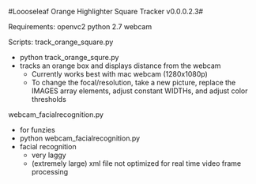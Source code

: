 #Loooseleaf Orange Highlighter Square Tracker v0.0.0.2.3#

Requirements:
openvc2
python 2.7
webcam

Scripts:
track_orange_square.py
- python track_orange_squre.py
- tracks an orange box and displays distance from the webcam
	- Currently works best with mac webcam (1280x1080p)
	- To change the focal/resolution, take a new picture, replace the IMAGES array elements, adjust constant WIDTHs, and adjust color thresholds

webcam_facialrecognition.py
- for funzies
- python webcam_facialrecognition.py
- facial recognition
	- very laggy
	- (extremely large) xml file not optimized for real time video frame processing

